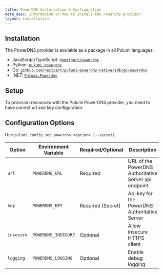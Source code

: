 ```yaml
---
title: PowerDNS Installation & Configuration
meta_desc: Information on how to install the PowerDNS provider.
layout: installation
---
```


## Installation

The PowerDNS provider is available as a package in all Pulumi languages:

* JavaScript/TypeScript: [`@nextpart/powerdns`](https://www.npmjs.com/package/@nextpart/powerdns)
* Python: [`pulumi_powerdns`](https://pypi.org/project/pulumi-powerdns/)
* Go: [`github.com/nextpart/pulumi-powerdns-native/sdk/go/powerdns`](https://pkg.go.dev/github.com/nextpart/pulumi-powerdns-native/sdk)
* .NET: [`Pulumi.Powerdns`](https://www.nuget.org/packages/Pulumi.Powerdns)

## Setup

To provision resources with the Pulumi PowerDNS provider, you need to have correct url and key configuration.

## Configuration Options

Use `pulumi config set powerdns:<option> (--secret)`.

| Option     | Environment Variable | Required/Optional | Description                                           |
|------------|----------------------|-------------------|-------------------------------------------------------|
| `url`      | `POWERDNS_URL`       | Required          | URL of the PowerDNS Authoritative Server api endpoint |
| `key`      | `POWERDNS_KEY`       | Required (Secret) | Api key for the PowerDNS Authoritative Server         |
| `insecure` | `POWERDNS_INSECURE`  | Optional          | Allow insecure HTTPS client                           |
| `logging`  | `POWERDNS_LOGGING`   | Optional          | Enable debug logging                                  |